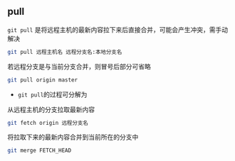 <!--
 * @Description: 
 * @Version: 1.0
 * @Author: DaLao
 * @Email: dalao_li@163.com
 * @Date: 2021-12-15 21:12:13
 * @LastEditors: DaLao
 * @LastEditTime: 2022-02-16 20:26:02
-->

## pull

`git pull` 是将远程主机的最新内容拉下来后直接合并，可能会产生冲突，需手动解决

```sh
git pull 远程主机名 远程分支名:本地分支名
```

若远程分支是与当前分支合并，则冒号后部分可省略

```sh
git pull origin master
```


- `git pull`的过程可分解为

从远程主机的分支拉取最新内容
 
```sh
git fetch origin 远程分支名
```

将拉取下来的最新内容合并到当前所在的分支中

```sh
git merge FETCH_HEAD
```